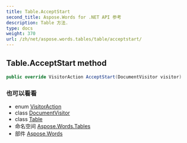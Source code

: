 ```yaml
---
title: Table.AcceptStart
second_title: Aspose.Words for .NET API 参考
description: Table 方法. 
type: docs
weight: 370
url: /zh/net/aspose.words.tables/table/acceptstart/
---
```

## Table.AcceptStart method

```csharp
public override VisitorAction AcceptStart(DocumentVisitor visitor)
```

### 也可以看看

* enum [VisitorAction](../../../aspose.words/visitoraction/)
* class [DocumentVisitor](../../../aspose.words/documentvisitor/)
* class [Table](../)
* 命名空间 [Aspose.Words.Tables](../../table/)
* 部件 [Aspose.Words](../../../)


